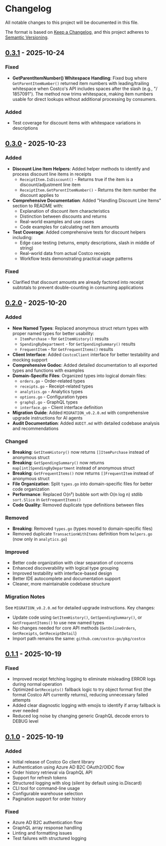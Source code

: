 # Changelog

All notable changes to this project will be documented in this file.

The format is based on [Keep a Changelog](https://keepachangelog.com/en/1.0.0/),
and this project adheres to [Semantic Versioning](https://semver.org/spec/v2.0.0.html).

## [0.3.1] - 2025-10-24

### Fixed
- **GetParentItemNumber() Whitespace Handling**: Fixed bug where `GetParentItemNumber()` returned item numbers with leading/trailing whitespace when Costco's API includes spaces after the slash (e.g., "/ 1857091"). The method now trims whitespace, making item numbers usable for direct lookups without additional processing by consumers.

### Added
- Test coverage for discount items with whitespace variations in descriptions

[0.3.1]: https://github.com/eshaffer321/costco-go/compare/v0.3.0...v0.3.1

## [0.3.0] - 2025-10-23

### Added
- **Discount Line Item Helpers**: Added helper methods to identify and process discount line items in receipts
  - `ReceiptItem.IsDiscount()` - Returns true if the item is a discount/adjustment line item
  - `ReceiptItem.GetParentItemNumber()` - Returns the item number the discount applies to
- **Comprehensive Documentation**: Added "Handling Discount Line Items" section to README with:
  - Explanation of discount item characteristics
  - Distinction between discounts and returns
  - Real-world examples and use cases
  - Code examples for calculating net item amounts
- **Test Coverage**: Added comprehensive tests for discount helpers including:
  - Edge case testing (returns, empty descriptions, slash in middle of string)
  - Real-world data from actual Costco receipts
  - Workflow tests demonstrating practical usage patterns

### Fixed
- Clarified that discount amounts are already factored into receipt subtotals to prevent double-counting in consuming applications

[0.3.0]: https://github.com/eshaffer321/costco-go/compare/v0.2.0...v0.3.0

## [0.2.0] - 2025-10-20

### Added
- **New Named Types**: Replaced anonymous struct return types with proper named types for better usability:
  - `ItemPurchase` - for `GetItemHistory()` results
  - `SpendingByDepartment` - for `GetSpendingSummary()` results
  - `FrequentItem` - for `GetFrequentItems()` results
- **Client Interface**: Added `CostcoClient` interface for better testability and mocking support
- **Comprehensive Godoc**: Added detailed documentation to all exported types and functions with examples
- **Domain-Specific Files**: Organized types into logical domain files:
  - `orders.go` - Order-related types
  - `receipts.go` - Receipt-related types
  - `analytics.go` - Analytics types
  - `options.go` - Configuration types
  - `graphql.go` - GraphQL types
  - `interface.go` - Client interface definition
- **Migration Guide**: Added `MIGRATION_v0.2.0.md` with comprehensive upgrade instructions for AI agents
- **Audit Documentation**: Added `AUDIT.md` with detailed codebase analysis and recommendations

### Changed
- **Breaking**: `GetItemHistory()` now returns `[]ItemPurchase` instead of anonymous struct
- **Breaking**: `GetSpendingSummary()` now returns `map[int]SpendingByDepartment` instead of anonymous struct
- **Breaking**: `GetFrequentItems()` now returns `[]FrequentItem` instead of anonymous struct
- **File Organization**: Split `types.go` into domain-specific files for better code organization
- **Performance**: Replaced O(n²) bubble sort with O(n log n) stdlib `sort.Slice` in `GetFrequentItems()`
- **Code Quality**: Removed duplicate type definitions between files

### Removed
- **Breaking**: Removed `types.go` (types moved to domain-specific files)
- Removed duplicate `TransactionWithItems` definition from `helpers.go` (now only in `analytics.go`)

### Improved
- Better code organization with clear separation of concerns
- Enhanced discoverability with logical type grouping
- Improved testability with interface-based design
- Better IDE autocomplete and documentation support
- Cleaner, more maintainable codebase structure

### Migration Notes
See `MIGRATION_v0.2.0.md` for detailed upgrade instructions. Key changes:
- Update code using `GetItemHistory()`, `GetSpendingSummary()`, or `GetFrequentItems()` to use new named types
- No changes needed for core API methods (`GetOnlineOrders`, `GetReceipts`, `GetReceiptDetail`)
- Import path remains the same: `github.com/costco-go/pkg/costco`

[0.2.0]: https://github.com/eshaffer321/costco-go/compare/v0.1.1...v0.2.0

## [0.1.1] - 2025-10-19

### Fixed
- Improved receipt fetching logging to eliminate misleading ERROR logs during normal operation
- Optimized `GetReceipts()` fallback logic to try object format first (the format Costco API currently returns), reducing unnecessary failed attempts
- Added clear diagnostic logging with emojis to identify if array fallback is ever needed
- Reduced log noise by changing generic GraphQL decode errors to DEBUG level

[0.1.1]: https://github.com/eshaffer321/costco-go/compare/v0.1.0...v0.1.1

## [0.1.0] - 2025-10-19

### Added
- Initial release of Costco Go client library
- Authentication using Azure AD B2C OAuth2/OIDC flow
- Order history retrieval via GraphQL API
- Support for refresh tokens
- Structured logging with slog (silent by default using io.Discard)
- CLI tool for command-line usage
- Configurable warehouse selection
- Pagination support for order history

### Fixed
- Azure AD B2C authentication flow
- GraphQL array response handling
- Linting and formatting issues
- Test failures with structured logging

[0.1.0]: https://github.com/costco-go/compare/v0.1.0
